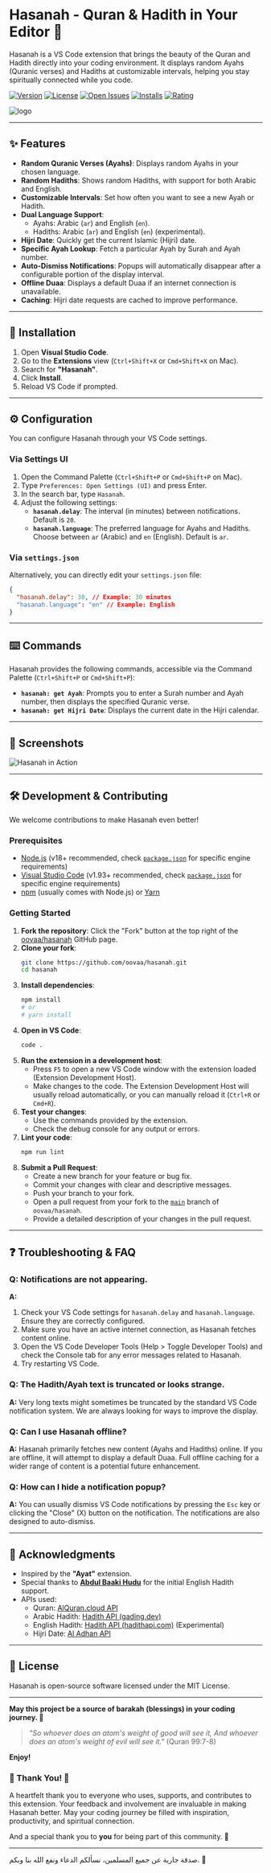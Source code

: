 # Hasanah - Quran & Hadith in Your Editor 🕋

Hasanah is a VS Code extension that brings the beauty of the Quran and Hadith directly into your coding environment. It displays random Ayahs (Quranic verses) and Hadiths at customizable intervals, helping you stay spiritually connected while you code.

[![Version](https://img.shields.io/badge/version-9.3.0-blue)](https://marketplace.visualstudio.com/items?itemName=omarabdo.hasanah)
[![License](https://img.shields.io/badge/license-MIT-green)](./LICENSE.md)
[![Open Issues](https://img.shields.io/github/issues/oovaa/hasanah)](https://github.com/oovaa/hasanah/issues)
[![Installs](https://img.shields.io/visual-studio-marketplace/i/omarabdo.hasanah?label=Installs)](https://marketplace.visualstudio.com/items?itemName=omarabdo.hasanah)
[![Rating](https://img.shields.io/visual-studio-marketplace/r/omarabdo.hasanah?label=Rating)](https://marketplace.visualstudio.com/items?itemName=omarabdo.hasanah)

![logo](./hasanah.png)

---

## ✨ Features

-   **Random Quranic Verses (Ayahs)**: Displays random Ayahs in your chosen language.
-   **Random Hadiths**: Shows random Hadiths, with support for both Arabic and English.
-   **Customizable Intervals**: Set how often you want to see a new Ayah or Hadith.
-   **Dual Language Support**:
    -   Ayahs: Arabic (`ar`) and English (`en`).
    -   Hadiths: Arabic (`ar`) and English (`en`) (experimental).
-   **Hijri Date**: Quickly get the current Islamic (Hijri) date.
-   **Specific Ayah Lookup**: Fetch a particular Ayah by Surah and Ayah number.
-   **Auto-Dismiss Notifications**: Popups will automatically disappear after a configurable portion of the display interval.
-   **Offline Duaa**: Displays a default Duaa if an internet connection is unavailable.
-   **Caching**: Hijri date requests are cached to improve performance.

---

## 🚀 Installation

1.  Open **Visual Studio Code**.
2.  Go to the **Extensions** view (`Ctrl+Shift+X` or `Cmd+Shift+X` on Mac).
3.  Search for **"Hasanah"**.
4.  Click **Install**.
5.  Reload VS Code if prompted.

---

## ⚙️ Configuration

You can configure Hasanah through your VS Code settings.

### Via Settings UI

1.  Open the Command Palette (`Ctrl+Shift+P` or `Cmd+Shift+P` on Mac).
2.  Type `Preferences: Open Settings (UI)` and press Enter.
3.  In the search bar, type `Hasanah`.
4.  Adjust the following settings:
    -   **`hasanah.delay`**: The interval (in minutes) between notifications. Default is `20`.
    -   **`hasanah.language`**: The preferred language for Ayahs and Hadiths. Choose between `ar` (Arabic) and `en` (English). Default is `ar`.

### Via `settings.json`

Alternatively, you can directly edit your `settings.json` file:

```json
{
  "hasanah.delay": 30, // Example: 30 minutes
  "hasanah.language": "en" // Example: English
}
```

---

## ⌨️ Commands

Hasanah provides the following commands, accessible via the Command Palette (`Ctrl+Shift+P` or `Cmd+Shift+P`):

-   **`hasanah: get Ayah`**: Prompts you to enter a Surah number and Ayah number, then displays the specified Quranic verse.
-   **`hasanah: get Hijri Date`**: Displays the current date in the Hijri calendar.

---

## 📸 Screenshots

![Hasanah in Action](./Screenshot_20241115_062746.png)

---

## 🛠️ Development & Contributing

We welcome contributions to make Hasanah even better!

### Prerequisites

-   [Node.js](https://nodejs.org/) (v18+ recommended, check [`package.json`](package.json ) for specific engine requirements)
-   [Visual Studio Code](https://code.visualstudio.com/) (v1.93+ recommended, check [`package.json`](package.json ) for specific engine requirements)
-   [npm](https://www.npmjs.com/) (usually comes with Node.js) or [Yarn](https://yarnpkg.com/)

### Getting Started

1.  **Fork the repository**: Click the "Fork" button at the top right of the [oovaa/hasanah](https://github.com/oovaa/hasanah) GitHub page.
2.  **Clone your fork**:
    ```bash
    git clone https://github.com/oovaa/hasanah.git
    cd hasanah
    ```
3.  **Install dependencies**:
    ```bash
    npm install
    # or
    # yarn install
    ```
4.  **Open in VS Code**:
    ```bash
    code .
    ```
5.  **Run the extension in a development host**:
    -   Press `F5` to open a new VS Code window with the extension loaded (Extension Development Host).
    -   Make changes to the code. The Extension Development Host will usually reload automatically, or you can manually reload it (`Ctrl+R` or `Cmd+R`).
6.  **Test your changes**:
    -   Use the commands provided by the extension.
    -   Check the debug console for any output or errors.
7.  **Lint your code**:
    ```bash
    npm run lint
    ```
8.  **Submit a Pull Request**:
    -   Create a new branch for your feature or bug fix.
    -   Commit your changes with clear and descriptive messages.
    -   Push your branch to your fork.
    -   Open a pull request from your fork to the [`main`](connect.js ) branch of `oovaa/hasanah`.
    -   Provide a detailed description of your changes in the pull request.

---

## ❓ Troubleshooting & FAQ

### Q: Notifications are not appearing.
**A:**
1.  Check your VS Code settings for `hasanah.delay` and `hasanah.language`. Ensure they are correctly configured.
2.  Make sure you have an active internet connection, as Hasanah fetches content online.
3.  Open the VS Code Developer Tools (Help > Toggle Developer Tools) and check the Console tab for any error messages related to Hasanah.
4.  Try restarting VS Code.

### Q: The Hadith/Ayah text is truncated or looks strange.
**A:** Very long texts might sometimes be truncated by the standard VS Code notification system. We are always looking for ways to improve the display.

### Q: Can I use Hasanah offline?
**A:** Hasanah primarily fetches new content (Ayahs and Hadiths) online. If you are offline, it will attempt to display a default Duaa. Full offline caching for a wider range of content is a potential future enhancement.

### Q: How can I hide a notification popup?
**A:** You can usually dismiss VS Code notifications by pressing the `Esc` key or clicking the "Close" (X) button on the notification. The notifications are also designed to auto-dismiss.

---

## 🙏 Acknowledgments

-   Inspired by the **"Ayat"** extension.
-   Special thanks to **[Abdul Baaki Hudu](https://github.com/baaki20)** for the initial English Hadith support.
-   APIs used:
    -   Quran: [AlQuran.cloud API](https://alquran.cloud/api)
    -   Arabic Hadith: [Hadith API (gading.dev)](https://api.hadith.gading.dev/)
    -   English Hadith: [Hadith API (hadithapi.com)](https://www.hadithapi.com/docs/hadiths) (Experimental)
    -   Hijri Date: [Al Adhan API](https://aladhan.com/prayer-times-api)

---

## 📜 License

Hasanah is open-source software licensed under the MIT License.

---

**May this project be a source of barakah (blessings) in your coding journey. 💙**

> *"So whoever does an atom's weight of good will see it, And whoever does an atom's weight of evil will see it."* (Quran 99:7-8)

**Enjoy!**

### 🙏 Thank You! 🙏

A heartfelt thank you to everyone who uses, supports, and contributes to this extension. Your feedback and involvement are invaluable in making Hasanah better. May your coding journey be filled with inspiration, productivity, and spiritual connection.

And a special thank you to **you** for being part of this community. 🩷

---
صدقة جارية عن جميع المسلمين، نسألكم الدعاء ونفع الله بنا وبكم. 💙
